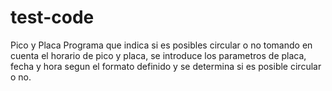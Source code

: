 # test-code
Pico y Placa
Programa que indica si es posibles circular o no tomando en cuenta el horario de pico y placa, se introduce los parametros de placa, fecha y hora segun el formato definido y se determina si es posible circular o no.

